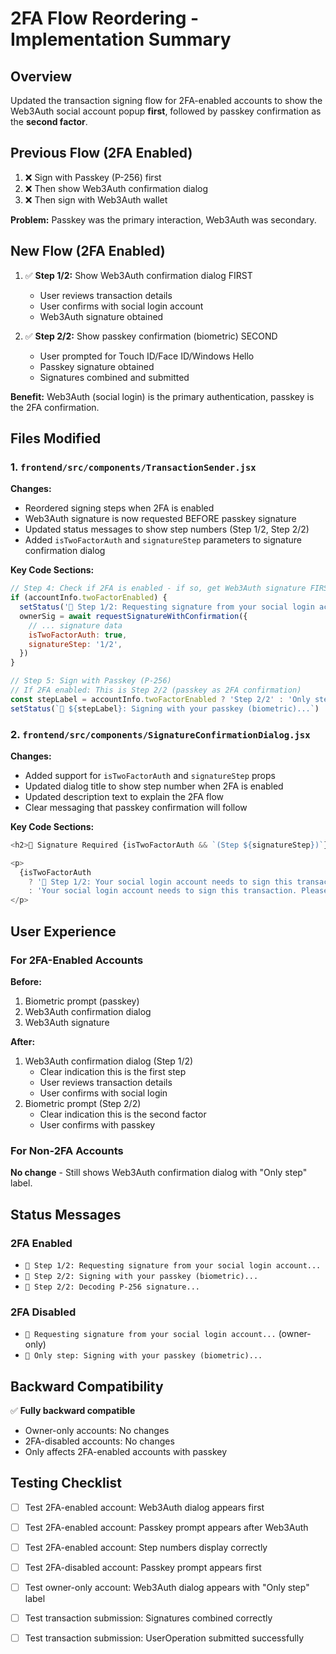 # 2FA Flow Reordering - Implementation Summary

## Overview

Updated the transaction signing flow for 2FA-enabled accounts to show the Web3Auth social account popup **first**, followed by passkey confirmation as the **second factor**.

## Previous Flow (2FA Enabled)

1. ❌ Sign with Passkey (P-256) first
2. ❌ Then show Web3Auth confirmation dialog
3. ❌ Then sign with Web3Auth wallet

**Problem:** Passkey was the primary interaction, Web3Auth was secondary.

## New Flow (2FA Enabled)

1. ✅ **Step 1/2:** Show Web3Auth confirmation dialog FIRST
   - User reviews transaction details
   - User confirms with social login account
   - Web3Auth signature obtained

2. ✅ **Step 2/2:** Show passkey confirmation (biometric) SECOND
   - User prompted for Touch ID/Face ID/Windows Hello
   - Passkey signature obtained
   - Signatures combined and submitted

**Benefit:** Web3Auth (social login) is the primary authentication, passkey is the 2FA confirmation.

## Files Modified

### 1. `frontend/src/components/TransactionSender.jsx`

**Changes:**
- Reordered signing steps when 2FA is enabled
- Web3Auth signature is now requested BEFORE passkey signature
- Updated status messages to show step numbers (Step 1/2, Step 2/2)
- Added `isTwoFactorAuth` and `signatureStep` parameters to signature confirmation dialog

**Key Code Sections:**
```javascript
// Step 4: Check if 2FA is enabled - if so, get Web3Auth signature FIRST
if (accountInfo.twoFactorEnabled) {
  setStatus('🔐 Step 1/2: Requesting signature from your social login account...')
  ownerSig = await requestSignatureWithConfirmation({
    // ... signature data
    isTwoFactorAuth: true,
    signatureStep: '1/2',
  })
}

// Step 5: Sign with Passkey (P-256)
// If 2FA enabled: This is Step 2/2 (passkey as 2FA confirmation)
const stepLabel = accountInfo.twoFactorEnabled ? 'Step 2/2' : 'Only step'
setStatus(`🔑 ${stepLabel}: Signing with your passkey (biometric)...`)
```

### 2. `frontend/src/components/SignatureConfirmationDialog.jsx`

**Changes:**
- Added support for `isTwoFactorAuth` and `signatureStep` props
- Updated dialog title to show step number when 2FA is enabled
- Updated description text to explain the 2FA flow
- Clear messaging that passkey confirmation will follow

**Key Code Sections:**
```javascript
<h2>🔐 Signature Required {isTwoFactorAuth && `(Step ${signatureStep})`}</h2>

<p>
  {isTwoFactorAuth 
    ? '🔑 Step 1/2: Your social login account needs to sign this transaction. After this, you\'ll be prompted to confirm with your passkey (biometric).'
    : 'Your social login account needs to sign this transaction. Please review the details below:'}
</p>
```

## User Experience

### For 2FA-Enabled Accounts

**Before:**
1. Biometric prompt (passkey)
2. Web3Auth confirmation dialog
3. Web3Auth signature

**After:**
1. Web3Auth confirmation dialog (Step 1/2)
   - Clear indication this is the first step
   - User reviews transaction details
   - User confirms with social login
2. Biometric prompt (Step 2/2)
   - Clear indication this is the second factor
   - User confirms with passkey

### For Non-2FA Accounts

**No change** - Still shows Web3Auth confirmation dialog with "Only step" label.

## Status Messages

### 2FA Enabled
- `🔐 Step 1/2: Requesting signature from your social login account...`
- `🔑 Step 2/2: Signing with your passkey (biometric)...`
- `🔑 Step 2/2: Decoding P-256 signature...`

### 2FA Disabled
- `🔐 Requesting signature from your social login account...` (owner-only)
- `🔑 Only step: Signing with your passkey (biometric)...`

## Backward Compatibility

✅ **Fully backward compatible**
- Owner-only accounts: No changes
- 2FA-disabled accounts: No changes
- Only affects 2FA-enabled accounts with passkey

## Testing Checklist

- [ ] Test 2FA-enabled account: Web3Auth dialog appears first
- [ ] Test 2FA-enabled account: Passkey prompt appears after Web3Auth
- [ ] Test 2FA-enabled account: Step numbers display correctly
- [ ] Test 2FA-disabled account: Passkey prompt appears first
- [ ] Test owner-only account: Web3Auth dialog appears with "Only step" label
- [ ] Test transaction submission: Signatures combined correctly
- [ ] Test transaction submission: UserOperation submitted successfully

